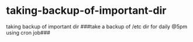 # taking-backup-of-important-dir
taking backup of important dir
###take a backup of /etc dir for daily @5pm using cron job###
